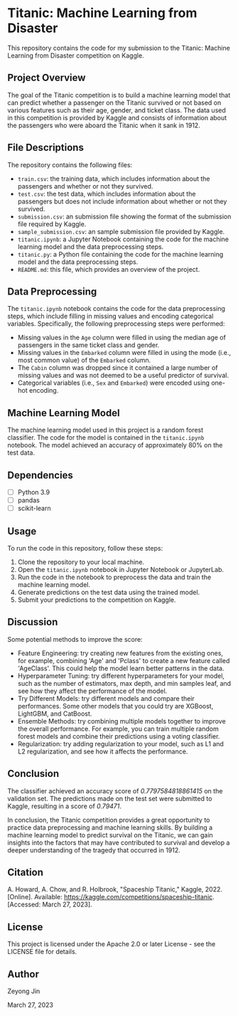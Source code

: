 # Titanic: Machine Learning from Disaster

This repository contains the code for my submission to the Titanic: Machine Learning from Disaster competition on Kaggle.

## Project Overview

The goal of the Titanic competition is to build a machine learning model that can predict whether a passenger on the Titanic survived or not based on various features such as their age, gender, and ticket class. The data used in this competition is provided by Kaggle and consists of information about the passengers who were aboard the Titanic when it sank in 1912.

## File Descriptions

The repository contains the following files:

- `train.csv`: the training data, which includes information about the passengers and whether or not they survived.
- `test.csv`: the test data, which includes information about the passengers but does not include information about whether or not they survived.
- `submission.csv`: an submission file showing the format of the submission file required by Kaggle.
- `sample_submission.csv`: an sample submission file provided by Kaggle.
- `titanic.ipynb`: a Jupyter Notebook containing the code for the machine learning model and the data preprocessing steps.
- `titanic.py`: a Python file containing the code for the machine learning model and the data preprocessing steps.
- `README.md`: this file, which provides an overview of the project.

## Data Preprocessing

The `titanic.ipynb` notebook contains the code for the data preprocessing steps, which include filling in missing values and encoding categorical variables. Specifically, the following preprocessing steps were performed:

- Missing values in the `Age` column were filled in using the median age of passengers in the same ticket class and gender.
- Missing values in the `Embarked` column were filled in using the mode (i.e., most common value) of the `Embarked` column.
- The `Cabin` column was dropped since it contained a large number of missing values and was not deemed to be a useful predictor of survival.
- Categorical variables (i.e., `Sex` and `Embarked`) were encoded using one-hot encoding.

## Machine Learning Model

The machine learning model used in this project is a random forest classifier. The code for the model is contained in the `titanic.ipynb` notebook. The model achieved an accuracy of approximately 80% on the test data.

## Dependencies

- [ ] Python 3.9
- [ ] pandas
- [ ] scikit-learn

## Usage

To run the code in this repository, follow these steps:

1. Clone the repository to your local machine.
2. Open the `titanic.ipynb` notebook in Jupyter Notebook or JupyterLab.
3. Run the code in the notebook to preprocess the data and train the machine learning model.
4. Generate predictions on the test data using the trained model.
5. Submit your predictions to the competition on Kaggle.

## Discussion

Some potential methods to improve the score:

- Feature Engineering: try creating new features from the existing ones, for example, combining 'Age' and 'Pclass' to create a new feature called 'AgeClass'. This could help the model learn better patterns in the data.
- Hyperparameter Tuning: try different hyperparameters for your model, such as the number of estimators, max depth, and min samples leaf, and see how they affect the performance of the model.
- Try Different Models: try different models and compare their performances. Some other models that you could try are XGBoost, LightGBM, and CatBoost.
- Ensemble Methods: try combining multiple models together to improve the overall performance. For example, you can train multiple random forest models and combine their predictions using a voting classifier.
- Regularization: try adding regularization to your model, such as L1 and L2 regularization, and see how it affects the performance.

## Conclusion

The classifier achieved an accuracy score of *0.7797584818861415* on the validation set. The predictions made on the test set were submitted to Kaggle, resulting in a score of *0.79471*.

In conclusion, the Titanic competition provides a great opportunity to practice data preprocessing and machine learning skills. By building a machine learning model to predict survival on the Titanic, we can gain insights into the factors that may have contributed to survival and develop a deeper understanding of the tragedy that occurred in 1912.

## Citation

A. Howard, A. Chow, and R. Holbrook, "Spaceship Titanic," Kaggle, 2022. [Online]. Available: https://kaggle.com/competitions/spaceship-titanic. [Accessed: March 27, 2023].


## License
This project is licensed under the Apache 2.0 or later License - see the LICENSE file for details.

## Author
Zeyong Jin

March 27, 2023

